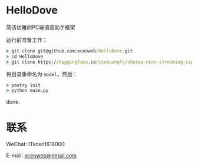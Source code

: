 # HelloDove

简洁优雅的PC端语音助手框架

运行前准备工作：

```cmd
> git clone git@github.com:xcenweb/HelloDove.git
> cd HelloDove
> git clone https://huggingface.co/csukuangfj/sherpa-ncnn-streaming-zipformer-small-bilingual-zh-en-2023-02-16
```

将目录重命名为 `model`，然后：

```cmd
> poetry init
> python main.py
```

done.

# 联系

WeChat: ITxcen1618000

E-mail: xcenweb@gmail.com